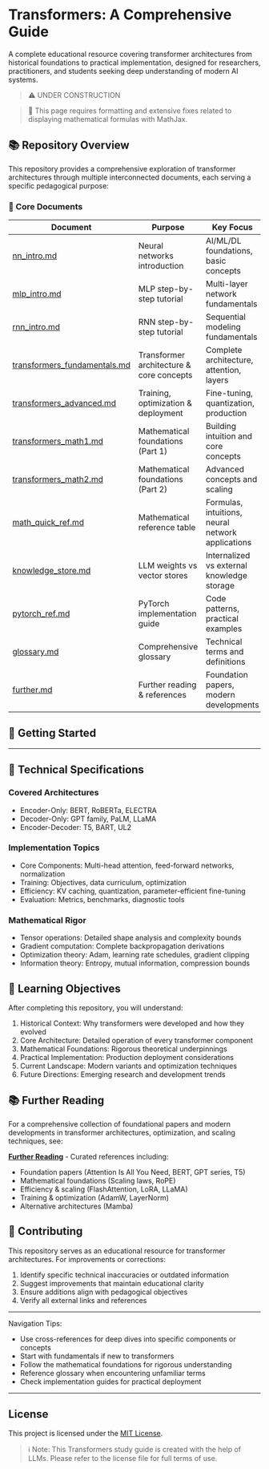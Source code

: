 # Transformers: A Comprehensive Guide

A complete educational resource covering transformer architectures from historical foundations to practical implementation, designed for researchers, practitioners, and students seeking deep understanding of modern AI systems.

> ⚠️ UNDER CONSTRUCTION 

> 🚧 This page requires formatting and extensive fixes related to displaying mathematical formulas with MathJax.

## 📚 Repository Overview

This repository provides a comprehensive exploration of transformer architectures through multiple interconnected documents, each serving a specific pedagogical purpose:

### 🎯 Core Documents

| Document | Purpose | Key Focus |
|----------|---------|-----------|
| [nn_intro.md](./nn_intro.md) | Neural networks introduction | AI/ML/DL foundations, basic concepts |
| [mlp_intro.md](./mlp_intro.md) | MLP step-by-step tutorial | Multi-layer network fundamentals |
| [rnn_intro.md](./rnn_intro.md) | RNN step-by-step tutorial | Sequential modeling fundamentals |
| [transformers_fundamentals.md](./transformers_fundamentals.md) | Transformer architecture & core concepts | Complete architecture, attention, layers |
| [transformers_advanced.md](./transformers_advanced.md) | Training, optimization & deployment | Fine-tuning, quantization, production |
| [transformers_math1.md](./transformers_math1.md) | Mathematical foundations (Part 1) | Building intuition and core concepts |
| [transformers_math2.md](./transformers_math2.md) | Mathematical foundations (Part 2) | Advanced concepts and scaling |
| [math_quick_ref.md](./math_quick_ref.md) | Mathematical reference table | Formulas, intuitions, neural network applications |
| [knowledge_store.md](./knowledge_store.md) | LLM weights vs vector stores | Internalized vs external knowledge storage |
| [pytorch_ref.md](./pytorch_ref.md) | PyTorch implementation guide | Code patterns, practical examples |
| [glossary.md](./glossary.md) | Comprehensive glossary | Technical terms and definitions |
| [further.md](./further.md) | Further reading & references | Foundation papers, modern developments |

## 🚀 Getting Started

---

## 🔧 Technical Specifications

### Covered Architectures

- Encoder-Only: BERT, RoBERTa, ELECTRA
- Decoder-Only: GPT family, PaLM, LLaMA
- Encoder-Decoder: T5, BART, UL2

### Implementation Topics

- Core Components: Multi-head attention, feed-forward networks, normalization
- Training: Objectives, data curriculum, optimization
- Efficiency: KV caching, quantization, parameter-efficient fine-tuning
- Evaluation: Metrics, benchmarks, diagnostic tools

### Mathematical Rigor

- Tensor operations: Detailed shape analysis and complexity bounds
- Gradient computation: Complete backpropagation derivations
- Optimization theory: Adam, learning rate schedules, gradient clipping
- Information theory: Entropy, mutual information, compression bounds

## 🎯 Learning Objectives

After completing this repository, you will understand:

1. Historical Context: Why transformers were developed and how they evolved
2. Core Architecture: Detailed operation of every transformer component
3. Mathematical Foundations: Rigorous theoretical underpinnings
4. Practical Implementation: Production deployment considerations
5. Current Landscape: Modern variants and optimization techniques
6. Future Directions: Emerging research and development trends

## 📚 Further Reading

For a comprehensive collection of foundational papers and modern developments in transformer architectures, optimization, and scaling techniques, see:

**[Further Reading](./further.md)** - Curated references including:
- Foundation papers (Attention Is All You Need, BERT, GPT series, T5)
- Mathematical foundations (Scaling laws, RoPE)
- Efficiency & scaling (FlashAttention, LoRA, LLaMA)
- Training & optimization (AdamW, LayerNorm)
- Alternative architectures (Mamba)

## 🤝 Contributing

This repository serves as an educational resource for transformer architectures. For improvements or corrections:

1. Identify specific technical inaccuracies or outdated information
2. Suggest improvements that maintain educational clarity
3. Ensure additions align with pedagogical objectives
4. Verify all external links and references

---

Navigation Tips:

- Use cross-references for deep dives into specific components or concepts
- Start with fundamentals if new to transformers
- Follow the mathematical foundations for rigorous understanding
- Reference glossary when encountering unfamiliar terms
- Check implementation guides for practical deployment

---

## License
This project is licensed under the [MIT License](./LICENSE.md).

> ℹ️ Note: This Transformers study guide is created with the help of LLMs.
> Please refer to the license file for full terms of use.

